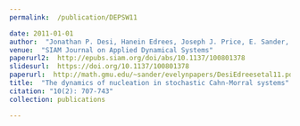 ```yaml
---
permalink:  /publication/DEPSW11

date: 2011-01-01
author:  "Jonathan P. Desi, Hanein Edrees, Joseph J. Price, E. Sander, and T. Wanner"
venue:  "SIAM Journal on Applied Dynamical Systems"
paperurl2:  http://epubs.siam.org/doi/abs/10.1137/100801378
slidesurl:  https://doi.org/10.1137/100801378
paperurl:  http://math.gmu.edu/~sander/evelynpapers/DesiEdreesetal11.pdf
title:  "The dynamics of nucleation in stochastic Cahn-Morral systems"
citation: "10(2): 707-743"
collection: publications

---
```

